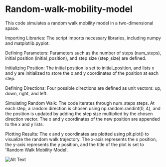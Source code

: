 # Random-walk-mobility-model
This code simulates a random walk mobility model in a two-dimensional space.

Importing Libraries: The script imports necessary libraries, including numpy and matplotlib.pyplot.

Defining Parameters: Parameters such as the number of steps (num_steps), initial position (initial_position), and step size (step_size) are defined.

Initializing Position: The initial position is set to initial_position, and lists x and y are initialized to store the x and y coordinates of the position at each step.

Defining Directions: Four possible directions are defined as unit vectors: up, down, right, and left.

Simulating Random Walk: The code iterates through num_steps steps. At each step, a random direction is chosen using np.random.randint(0, 4), and the position is updated by adding the step size multiplied by the chosen direction vector. The x and y coordinates of the new position are appended to the x and y lists.

Plotting Results: The x and y coordinates are plotted using plt.plot() to visualize the random walk trajectory. The x-axis represents the x position, the y-axis represents the y position, and the title of the plot is set to 'Random Walk Mobility Model'.

![Alt Text]([url](https://github.com/IndikaAnuradha/Random-walk-mobility-model/blob/main/RWMB.png)https://github.com/IndikaAnuradha/Random-walk-mobility-model/blob/main/RWMB.png)

